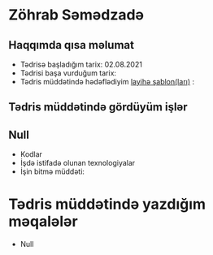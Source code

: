 # Zöhrab Səmədzadə
## Haqqımda qısa məlumat

- Tədrisə başladığım tarix: 02.08.2021
- Tədrisi başa vurduğum tarix:
- Tədris müddətində hədəflədiyim [layihə şablon(ları)](https://preview.themeforest.net/item/danny-web-developer-resume-html-template/full_screen_preview/19976830?_ga=2.186265197.570775462.1628757785-1871046316.1628592360) :

## Tədris müddətində gördüyüm işlər

## Null
- Kodlar
- İşdə istifadə olunan texnologiyalar
- İşin bitmə müddəti:

# Tədris müddətində yazdığım məqalələr

- Null
